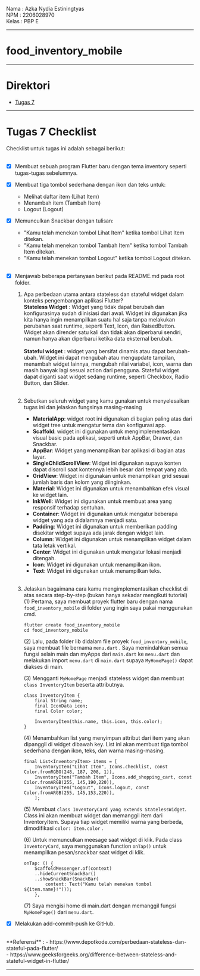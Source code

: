  Nama    : Azka Nydia Estiningtyas <br>
 NPM     : 2206028970 <br>
 Kelas   : PBP E <br>

---
# food_inventory_mobile

---

# Direktori

- [Tugas 7](#tugas-7-checklist)

---

# Tugas 7 Checklist

Checklist untuk tugas ini adalah sebagai berikut:<br>
<br>
- [x] Membuat sebuah program Flutter baru dengan tema inventory seperti tugas-tugas sebelumnya.<br>
- [x] Membuat tiga tombol sederhana dengan ikon dan teks untuk:<br>
    - Melihat daftar item (Lihat Item)<br>
    - Menambah item (Tambah Item)<br>
    - Logout (Logout)<br>
- [x] Memunculkan Snackbar dengan tulisan:<br>
    - "Kamu telah menekan tombol Lihat Item" ketika tombol Lihat Item ditekan.<br>
    - "Kamu telah menekan tombol Tambah Item" ketika tombol Tambah Item ditekan.<br>
    - "Kamu telah menekan tombol Logout" ketika tombol Logout ditekan.<br>
    <br>
- [x] Menjawab beberapa pertanyaan berikut pada README.md pada root folder.<br>
    1.  Apa perbedaan utama antara stateless dan stateful widget dalam konteks pengembangan aplikasi Flutter?<br>
        **Stateless Widget** : Widget yang tidak dapat berubah dan konfigurasinya sudah diinisiasi dari awal. Widget ini digunakan jika kita hanya ingin menampilkan suatu hal saja tanpa melakukan perubahan saat runtime, seperti Text, Icon, dan RaisedButton. Widget akan dirender satu kali dan tidak akan diperbarui sendiri, namun hanya akan diperbarui ketika data eksternal berubah.<br>
        <br>
        **Stateful widget** : widget yang bersifat dinamis atau dapat berubah-ubah. Widget ini dapat mengubah atau mengupdate tampilan, menambah widget lainnya, mengubah nilai variabel, icon, warna dan masih banyak lagi sesuai action dari pengguna. Stateful widget dapat diganti saat widget sedang runtime, seperti Checkbox, Radio Button, dan Slider.<br>
        <br>
    2.  Sebutkan seluruh widget yang kamu gunakan untuk menyelesaikan tugas ini dan jelaskan fungsinya masing-masing <br>
        - **MaterialApp**: widget root ini digunakan di bagian paling atas dari widget tree untuk mengatur tema dan konfigurasi app.<br>
        - **Scaffold**: widget ini digunakan untuk mengimplementasikan visual basic pada aplikasi, seperti untuk AppBar, Drawer, dan Snackbar.<br>
        - **AppBar**: Widget yang menampilkan bar aplikasi di bagian atas layar.<br>
        - **SingleChildScrollView**: Widget ini digunakan supaya konten dapat discroll saat kontennya lebih besar dari tempat yang ada.<br>
        - **GridView**: Widget ini digunakan untuk menampilkan grid sesuai jumlah baris dan kolom yang diinginkan.<br>
        - **Material**: Widget ini digunakan untuk menambahkan efek visual ke widget lain.<br>
        - **InkWell**: Widget ini digunakan untuk membuat area yang responsif terhadap sentuhan.<br>
        - **Container**: Widget ini digunakan untuk mengatur beberapa widget yang ada didalamnya menjadi satu.<br>
        - **Padding**: Widget ini digunakan untuk memberikan padding disekitar widget supaya ada jarak dengan widget lain.<br>
        - **Column**: Widget ini digunakan untuk menampilkan widget dalam tata letak vertikal.<br>
        - **Center**: Widget ini digunakan untuk mengatur lokasi menjadi ditengah.<br>
        - **Icon**: Widget ini digunakan untuk menampilkan ikon.<br>
        - **Text**: Widget ini digunakan untuk menampilkan teks.<br>
        <br>
    3.  Jelaskan bagaimana cara kamu mengimplementasikan checklist di atas secara step-by-step (bukan hanya sekadar mengikuti tutorial)<br>
        (1) Pertama, saya membuat proyek flutter baru dengan nama ```food_inventory_mobile``` di folder yang ingin saya pakai menggunakan cmd.<br>

            flutter create food_inventory_mobile
            cd food_inventory_mobile


        (2) Lalu, pada folder lib didalam file proyek ```food_inventory_mobile```, saya membuat file bernama ```menu.dart``` . Saya memindahkan semua fungsi selain main dan myApps dari ```main.dart``` ke ```menu.dart``` dan melakukan import ```menu.dart``` di ```main.dart``` supaya ```MyHomePage()``` dapat diakses di main.<br>

        (3) Mengganti ```MyHomePage``` menjadi stateless widget dan membuat ```class InventoryItem``` beserta attributnya.<br>

            class InventoryItem {
                final String name;
                final IconData icon;
                final Color color;

                InventoryItem(this.name, this.icon, this.color);
            }


        (4) Menambahkan list yang menyimpan attribut dari item yang akan dipanggil di widget dibawah key. List ini akan membuat tiga tombol sederhana dengan ikon, teks, dan warna masing-masing.<br>
            
            final List<InventoryItem> items = [
                InventoryItem("Lihat Item", Icons.checklist, const Color.fromRGBO(248, 187, 208, 1)),
                InventoryItem("Tambah Item", Icons.add_shopping_cart, const Color.fromARGB(255, 145,190,220)),
                InventoryItem("Logout", Icons.logout, const Color.fromARGB(255, 145,153,220)),
                ];

        
        (5) Membuat ```class InventoryCard yang extends StatelessWidget```. Class ini akan membuat widget dan memanggil item dari InventoryItem. Supaya tiap widget memiliki warna yang berbeda, dimodifikasi ```color: item.color``` .

        (6) Untuk memunculkan meesage saat widget di klik. Pada class ```InventoryCard```, saya menggunakan function ```onTap()``` untuk menampilkan pesan/snackbar saat widget di klik.<br>
            
            onTap: () {
                ScaffoldMessenger.of(context)
                ..hideCurrentSnackBar()
                ..showSnackBar(SnackBar(
                    content: Text("Kamu telah menekan tombol ${item.name}!")));
                },


        (7) Saya mengisi home di main.dart dengan memanggil fungsi ```MyHomePage()``` dari ```menu.dart```.<br>  

- [x] Melakukan add-commit-push ke GitHub.<br>
<br>
**Referensi** :
- https://www.depotkode.com/perbedaan-stateless-dan-stateful-pada-flutter/<br>
- https://www.geeksforgeeks.org/difference-between-stateless-and-stateful-widget-in-flutter/<br>

---